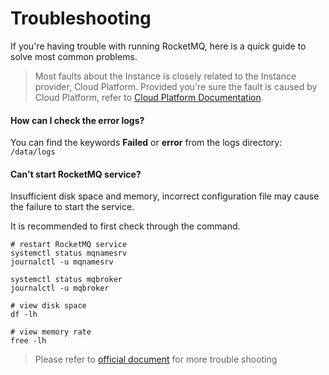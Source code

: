# Troubleshooting

If you're having trouble with running RocketMQ, here is a quick guide to solve most common problems.

> Most faults about the Instance is closely related to the Instance provider, Cloud Platform. Provided you're sure the fault is caused by Cloud Platform, refer to [Cloud Platform Documentation](https://support.websoft9.com/docs/faq/tech-instance.html).

#### How can I check the error logs?

You can find the keywords **Failed** or **error** from the logs directory: `/data/logs`

#### Can't start RocketMQ service?

Insufficient disk space and memory, incorrect configuration file may cause the failure to start the service. 

It is recommended to first check through the command.

```shell
# restart RocketMQ service
systemctl status mqnamesrv
journalctl -u mqnamesrv

systemctl status mqbroker
journalctl -u mqbroker

# view disk space
df -lh

# view memory rate
free -lh
```

>Please refer to [official document](http://rocketmq.apache.org/docs/faq/) for more trouble shooting

